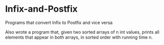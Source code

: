 # Infix-and-Postfix

Programs that convert Infix to Postfix and vice versa

Also wrote a program that, given two sorted arrays of n int values, prints all elements that appear in
both arrays, in sorted order with running time n.
